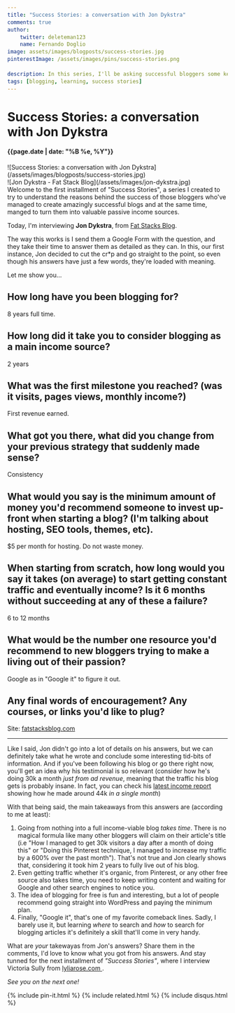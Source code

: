 ```yaml
---
title: "Success Stories: a conversation with Jon Dykstra"
comments: true
author:
    twitter: deleteman123
    name: Fernando Doglio
image: assets/images/blogposts/success-stories.jpg
pinterestImage: /assets/images/pins/success-stories.png

description: In this series, I'll be asking successful bloggers some key questions to try to understand the mistery behind their success. If you're just starting this might be a great opportunity to learn from the great ones! Today I'm interviewing Jon Dykstra  from Fat Stack Blogs.
tags: [blogging, learning, success stories]
---
```


# Success Stories: a conversation with Jon Dykstra
#### {{page.date | date: "%B %e, %Y"}}

<div class="post-header-img" markdown="1">
![Success Stories: a conversation with Jon Dykstra](/assets/images/blogposts/success-stories.jpg)
</div>



<div class="about-with-picture" markdown="1">
![Jon Dykstra - Fat Stack Blog](/assets/images/jon-dykstra.jpg)
</div>
Welcome to the first installment of "Success Stories", a series I created to try to understand the reasons behind the success of those bloggers who've managed to create amazingly successful blogs and at the same time, manged to turn them into valuable passive income sources.

Today, I'm interviewing **Jon Dykstra**, from [Fat Stacks Blog](https://fatstacksblog.com/). 

The way this works is I send them a Google Form with the question, and they take their time to answer them as detailed as they can. In this, our first instance, Jon decided to cut the cr*p and go straight to the point, so even though his answers have just a few words, they're loaded with meaning.

<p class="clear"/>
Let me show you...

## How long have you been blogging for?	
8 years full time.

## How long did it take you to consider blogging as a main income source?	
2 years

## What was the first milestone you reached? (was it visits, pages views, monthly income?)	
First revenue earned.

## What got you there, what did you change from your previous strategy that suddenly made sense?	
Consistency

## What would you say is the minimum amount of money  you'd recommend someone to invest up-front when starting a blog? (I'm talking about hosting, SEO tools, themes, etc).	
$5 per month for hosting. Do not waste money.

## When starting from scratch, how long would  you say it takes (on average) to start getting constant traffic and eventually income? Is it 6 months without succeeding at any of these a failure?	
6 to 12 months


## What would be the number one resource you'd recommend to new bloggers trying to make a living out of their passion?	
Google as in "Google it" to figure it out.


## Any final words of encouragement? Any courses, or links you'd like to plug?
Site: [fatstacksblog.com](http://fatstacksblog.com)


---
Like I said, Jon didn't go into a lot of details on his answers, but we can definitely take what he wrote and conclude some interesting tid-bits of information. And if you've been following his blog or go there right now, you'll get an idea why his testimonial is so relevant (consider how he's doing 30k a month _just from ad revenue_, meaning that the traffic his blog gets is probably insane. In fact, you can check his [latest income report](https://fatstacksblog.com/income-report-may-2019/) showing how he made around 44k _in a single month_)

With that being said, the main takeaways from this answers are (according to me at least):

1. Going from nothing into a full income-viable blog _takes time_. There is no magical formula like many other bloggers will claim on their article's title (i.e "How I managed to get 30k visitors a day after a month of doing this" or "Doing this Pinterest technique, I managed to increase my traffic by a 600% over the past month"). That's not true and Jon clearly shows that, considering it took him 2 years to fully live out of his blog.
2. Even getting traffic whether it's organic, from Pinterest, or any other free source also takes time, you need to keep writing content and waiting for Google and other search engines to notice you.
3. The idea of blogging for free is fun and interesting, but a lot of people recommend going straight into WordPress and paying the minimum plan.
4. Finally, "Google it", that's one of my favorite comeback lines. Sadly, I barely use it, but learning _where_ to search and _how_ to search for blogging articles it's definitely a skill that'll come in very handy.

What are _your_ takewayas from Jon's answers? Share them in the comments, I'd love to know what you got from his answers.
And stay tunned for the next installment of _"Success Stories"_, where I interview Victoria Sully from [lyliarose.com 
](http://www.lyliarose.com).

_See you on the next one!_

<div class="sharethis-inline-share-buttons"></div>
                        
{% include pin-it.html %}
{% include related.html %}
{% include disqus.html %}